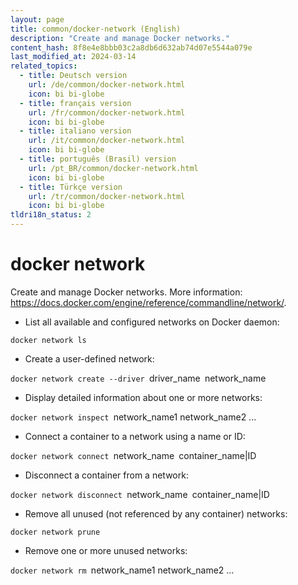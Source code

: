 ```yaml
---
layout: page
title: common/docker-network (English)
description: "Create and manage Docker networks."
content_hash: 8f8e4e8bbb03c2a8db6d632ab74d07e5544a079e
last_modified_at: 2024-03-14
related_topics:
  - title: Deutsch version
    url: /de/common/docker-network.html
    icon: bi bi-globe
  - title: français version
    url: /fr/common/docker-network.html
    icon: bi bi-globe
  - title: italiano version
    url: /it/common/docker-network.html
    icon: bi bi-globe
  - title: português (Brasil) version
    url: /pt_BR/common/docker-network.html
    icon: bi bi-globe
  - title: Türkçe version
    url: /tr/common/docker-network.html
    icon: bi bi-globe
tldri18n_status: 2
---
```

# docker network

Create and manage Docker networks.
More information: <https://docs.docker.com/engine/reference/commandline/network/>.

- List all available and configured networks on Docker daemon:

`docker network ls`

- Create a user-defined network:

`docker network create --driver `<span class="tldr-var badge badge-pill bg-dark-lm bg-white-dm text-white-lm text-dark-dm font-weight-bold">driver_name</span>` `<span class="tldr-var badge badge-pill bg-dark-lm bg-white-dm text-white-lm text-dark-dm font-weight-bold">network_name</span>

- Display detailed information about one or more networks:

`docker network inspect `<span class="tldr-var badge badge-pill bg-dark-lm bg-white-dm text-white-lm text-dark-dm font-weight-bold">network_name1 network_name2 ...</span>

- Connect a container to a network using a name or ID:

`docker network connect `<span class="tldr-var badge badge-pill bg-dark-lm bg-white-dm text-white-lm text-dark-dm font-weight-bold">network_name</span>` `<span class="tldr-var badge badge-pill bg-dark-lm bg-white-dm text-white-lm text-dark-dm font-weight-bold">container_name|ID</span>

- Disconnect a container from a network:

`docker network disconnect `<span class="tldr-var badge badge-pill bg-dark-lm bg-white-dm text-white-lm text-dark-dm font-weight-bold">network_name</span>` `<span class="tldr-var badge badge-pill bg-dark-lm bg-white-dm text-white-lm text-dark-dm font-weight-bold">container_name|ID</span>

- Remove all unused (not referenced by any container) networks:

`docker network prune`

- Remove one or more unused networks:

`docker network rm `<span class="tldr-var badge badge-pill bg-dark-lm bg-white-dm text-white-lm text-dark-dm font-weight-bold">network_name1 network_name2 ...</span>
